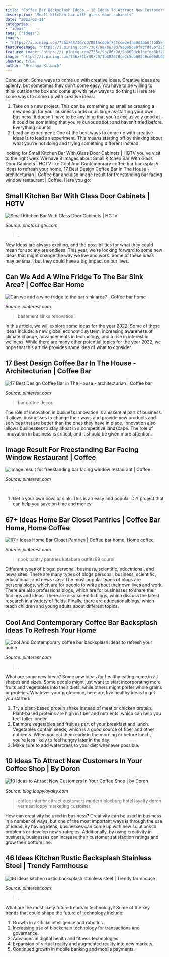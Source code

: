 ```yaml
---
title: "Coffee Bar Backsplash Ideas ~ 10 Ideas To Attract New Customers In Your Coffee Shop"
description: "Small kitchen bar with glass door cabinets"
date: "2023-02-11"
categories:
- "ideas"
tags: ["ideas"]
images:
- "https://i.pinimg.com/736x/88/16/cd/8816cddbf74fcce2e4ae0d30b8ffb85e.jpg"
featuredImage: "https://i.pinimg.com/736x/9a/86/9d/9a869debfacfda8bf22044bd60736df5.jpg"
featured_image: "https://i.pinimg.com/736x/9a/86/9d/9a869debfacfda8bf22044bd60736df5.jpg"
image: "https://i.pinimg.com/736x/1b/39/25/1b392570ce2c5db69249ce06db6094e1.jpg"
ShowToc: true
author: "Breanna Kilback"
---
```



Conclusion: Some ways to come up with creative ideas.
Creative ideas are aplenty, but sometimes they don't come easy. You have to be willing to think outside the box and come up with new ways to do things. Here are some ways to come up with creative ideas: 
1. Take on a new project: This can be something as small as creating a new design for your business cards or as large as starting your own business. It doesn't have to be anything that you're exclusively good at – it could be something that you're curious about and haven't tried before. Everything counts! 
2. Lead an experiment: One of the best ways to come up with creative ideas is to lead an experiment. This means starting off by thinking about what you're not doing and trying something different instead.

	

		
looking for Small Kitchen Bar With Glass Door Cabinets | HGTV you've visit to the right web. We have 8 Images about Small Kitchen Bar With Glass Door Cabinets | HGTV like Cool And Contemporary coffee bar backsplash ideas to refresh your home, 17 Best Design Coffee Bar in The House - architecturian | Coffee bar and also Image result for freestanding bar facing window restaurant | Coffee. Here you go:
		
    
## Small Kitchen Bar With Glass Door Cabinets | HGTV

<img loading=lazy src="https://hgtvhome.sndimg.com/content/dam/images/hgtv/fullset/2014/12/3/1/Cabinet-Studio_Barksdale-Kitchen_Bar.jpg.rend.hgtvcom.616.924.suffix/1417643941494.jpeg" onerror="this.onerror=null;this.src='https://tse3.mm.bing.net/th?id=OIP.Iqy1mfh_EEvtS8JhqiK7LAHaLH&amp;pid=15.1';" alt="Small Kitchen Bar With Glass Door Cabinets | HGTV">

_Source: photos.hgtv.com_

>. 

	

New Ideas are always exciting, and the possibilities for what they could mean for society are endless. This year, we're looking forward to some new ideas that might change the way we live and work. Some of these ideas may be small, but they could have a big impact on our lives.

    
## Can We Add A Wine Fridge To The Bar Sink Area? | Coffee Bar Home

<img loading=lazy src="https://i.pinimg.com/736x/9a/86/9d/9a869debfacfda8bf22044bd60736df5.jpg" onerror="this.onerror=null;this.src='https://tse3.mm.bing.net/th?id=OIP.BigZnKeJlTgGfB_b8L3_MwAAAA&amp;pid=15.1';" alt="Can we add a wine fridge to the bar sink area? | Coffee bar home">

_Source: pinterest.com_

>basement sinks renovation. 

	

In this article, we will explore some ideas for the year 2022. Some of these ideas include: a new global economic system, increasing awareness of climate change, advancements in technology, and a rise in interest in wellness. While there are many other potential topics for the year 2022, we hope that this article provides some idea of what to consider.

    
## 17 Best Design Coffee Bar In The House - Architecturian | Coffee Bar

<img loading=lazy src="https://i.pinimg.com/736x/1b/39/25/1b392570ce2c5db69249ce06db6094e1.jpg" onerror="this.onerror=null;this.src='https://tse3.mm.bing.net/th?id=OIP.jPH8ukXnItPxvL4sJMUHkgHaJ4&amp;pid=15.1';" alt="17 Best Design Coffee Bar in The House - architecturian | Coffee bar">

_Source: pinterest.com_

>bar coffee decor. 

	

The role of innovation in business
Innovation is a essential part of business. It allows businesses to change their ways and provide new products and services that are better than the ones they have in place. Innovation also allows businesses to stay afloat in a competitive landscape. The role of innovation in business is critical, and it should be given more attention.

    
## Image Result For Freestanding Bar Facing Window Restaurant | Coffee

<img loading=lazy src="https://i.pinimg.com/736x/e5/0f/02/e50f02dabfe4bdb374d0b7e252ca87f0.jpg" onerror="this.onerror=null;this.src='https://tse3.mm.bing.net/th?id=OIP.q7fMbw1R4hXJtKpmU_OksQDYEg&amp;pid=15.1';" alt="Image result for freestanding bar facing window restaurant | Coffee">

_Source: pinterest.com_

>. 

	

1. Get a your own bowl or sink. This is an easy and popular DIY project that can help you save on time and money.

    
## 67+ Ideas Home Bar Closet Pantries | Coffee Bar Home, Home Coffee

<img loading=lazy src="https://i.pinimg.com/736x/88/16/cd/8816cddbf74fcce2e4ae0d30b8ffb85e.jpg" onerror="this.onerror=null;this.src='https://tse4.mm.bing.net/th?id=OIP.wrdPFVin-6Uyx3cBnVUkzgAAAA&amp;pid=15.1';" alt="67+ Ideas Home Bar Closet Pantries | Coffee bar home, Home coffee">

_Source: pinterest.com_

>nook pantry pantries katabara outfits89 couroi. 

	

Different types of blogs: personal, business, scientific, educational, and news sites.
There are many types of blogs personal, business, scientific, educational, and news sites. The most popular types of blogs are personalblogs, which are for people to write about their own lives and work. There are also professionalblogs, which are for businesses to share their findings and ideas. There are also scientificblogs, which discuss the latest research in a variety of fields. Finally, there are educationalblogs, which teach children and young adults about different topics.

    
## Cool And Contemporary Coffee Bar Backsplash Ideas To Refresh Your Home

<img loading=lazy src="https://i.pinimg.com/736x/64/be/ba/64beba8c5d975bf3e6bb4a1f278746dc.jpg" onerror="this.onerror=null;this.src='https://tse1.mm.bing.net/th?id=OIP.9_RrSTprZWoh8C7Ek_4eJAHaLJ&amp;pid=15.1';" alt="Cool And Contemporary coffee bar backsplash ideas to refresh your home">

_Source: pinterest.com_

>. 

	

What are some new ideas?
Some new ideas for healthy eating come in all shapes and sizes. Some people might just want to start incorporating more fruits and vegetables into their diets, while others might prefer whole grains or proteins. Whatever your preference, here are five healthy ideas to get you started: 
1) Try a plant-based protein shake instead of meat or chicken protein. Plant-based proteins are high in fiber and nutrients, which can help you feel fuller longer. 
2) Eat more vegetables and fruit as part of your breakfast and lunch. Vegetables contain seeds, which is a good source of fiber and other nutrients. When you eat them early in the morning or before lunch, you’re less likely to feel hungry later in the day. 
3) Make sure to add watercress to your diet whenever possible.

    
## 10 Ideas To Attract New Customers In Your Coffee Shop | By Doron

<img loading=lazy src="https://miro.medium.com/max/1200/1*lOMXPP4Q1o5zu0VZEGr2sg.jpeg" onerror="this.onerror=null;this.src='https://tse1.mm.bing.net/th?id=OIP.jirddU8ZfJlmISIDbarMMgHaKY&amp;pid=15.1';" alt="10 Ideas to Attract New Customers In Your Coffee Shop | by Doron">

_Source: blog.loopyloyalty.com_

>coffee interior attract customers modern bloxburg hotel loyalty doron vermaat loopy marketing customer. 

	

How can creativity be used in business?
Creativity can be used in business in a number of ways, but one of the most important ways is through the use of ideas. By having ideas, businesses can come up with new solutions to problems or develop new strategies. Additionally, by using creativity in business, businesses can increase their customer satisfaction ratings and grow their bottom line.

    
## 46 Ideas Kitchen Rustic Backsplash Stainless Steel | Trendy Farmhouse

<img loading=lazy src="https://i.pinimg.com/736x/ca/29/33/ca29337a59dfdeda4e6f17e4b48cf187.jpg" onerror="this.onerror=null;this.src='https://tse4.mm.bing.net/th?id=OIP.6pnGB-6Ir4SDjzesZ9MJKAAAAA&amp;pid=15.1';" alt="46 Ideas kitchen rustic backsplash stainless steel | Trendy farmhouse">

_Source: pinterest.com_

>. 

	

What are the most likely future trends in technology?
Some of the key trends that could shape the future of technology include: 
1. Growth in artificial intelligence and robotics. 
2. Increasing use of blockchain technology for transactions and governance. 
3. Advances in digital health and fitness technologies. 
4. Expansion of virtual reality and augmented reality into new markets. 
5. Continued growth in mobile banking and mobile payments.


